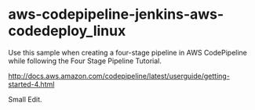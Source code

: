 # aws-codepipeline-jenkins-aws-codedeploy_linux
Use this sample when creating a four-stage pipeline in AWS CodePipeline while following the Four Stage Pipeline Tutorial.

http://docs.aws.amazon.com/codepipeline/latest/userguide/getting-started-4.html

Small Edit.
